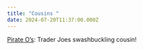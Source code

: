 ```yaml
---
title: "Cousins "
date: 2024-07-20T11:37:00.000Z
---
```

[Pirate O’s](https://www.pirate-os.com/): Trader Joes swashbuckling cousin!
